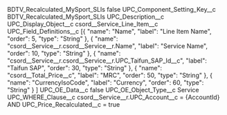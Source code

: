 <?xml version="1.0" encoding="UTF-8"?>
<CustomMetadata xmlns="http://soap.sforce.com/2006/04/metadata" xmlns:xsi="http://www.w3.org/2001/XMLSchema-instance" xmlns:xsd="http://www.w3.org/2001/XMLSchema">
    <label>BDTV_Recalculated_MySport_SLIs</label>
    <protected>false</protected>
    <values>
        <field>UPC_Component_Setting_Key__c</field>
        <value xsi:type="xsd:string">BDTV_Recalculated_MySport_SLIs</value>
    </values>
    <values>
        <field>UPC_Description__c</field>
        <value xsi:nil="true"/>
    </values>
    <values>
        <field>UPC_Display_Object__c</field>
        <value xsi:type="xsd:string">csord__Service_Line_Item__c</value>
    </values>
    <values>
        <field>UPC_Field_Definitions__c</field>
        <value xsi:type="xsd:string">[{
&quot;name&quot;: &quot;Name&quot;,
&quot;label&quot;: &quot;Line Item Name&quot;,
&quot;order&quot;: 5,
&quot;type&quot;: &quot;String&quot;
}, {
&quot;name&quot;: &quot;csord__Service__r.csord__Service__r.Name&quot;,
&quot;label&quot;: &quot;Service Name&quot;,
&quot;order&quot;: 10,
&quot;type&quot;: &quot;String&quot;
}, {
&quot;name&quot;: &quot;csord__Service__r.csord__Service__r.UPC_Taifun_SAP_Id__c&quot;,
&quot;label&quot;: &quot;Taifun SAP&quot;,
&quot;order&quot;: 30,
&quot;type&quot;: &quot;String&quot;
}, {
&quot;name&quot;: &quot;csord__Total_Price__c&quot;,
&quot;label&quot;: &quot;MRC&quot;,
&quot;order&quot;: 50,
&quot;type&quot;: &quot;String&quot;
}, {
&quot;name&quot;: &quot;CurrencyIsoCode&quot;,
&quot;label&quot;: &quot;Currency&quot;,
&quot;order&quot;: 60,
&quot;type&quot;: &quot;String&quot;
}
]</value>
    </values>
    <values>
        <field>UPC_OE_Data__c</field>
        <value xsi:type="xsd:boolean">false</value>
    </values>
    <values>
        <field>UPC_OE_Object_Type__c</field>
        <value xsi:type="xsd:string">Service</value>
    </values>
    <values>
        <field>UPC_WHERE_Clause__c</field>
        <value xsi:type="xsd:string">csord__Service__r.UPC_Account__c = {AccountId} AND UPC_Price_Recalculated__c = true</value>
    </values>
</CustomMetadata>
